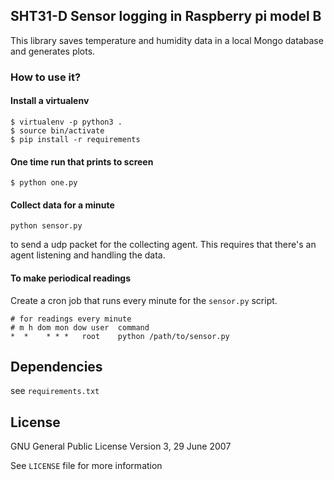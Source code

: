 ## SHT31-D Sensor logging in Raspberry pi model B

This library saves temperature and humidity data in a local Mongo database and generates plots.

### How to use it?

#### Install a virtualenv

```
$ virtualenv -p python3 .
$ source bin/activate
$ pip install -r requirements
```

#### One time run that prints to screen

`$ python one.py`

#### Collect data for a minute

`python sensor.py`

to send a udp packet for the collecting agent. This requires that there's an agent listening and handling the data.

#### To make periodical readings

Create a cron job that runs every minute for the `sensor.py` script.

```
# for readings every minute
# m h dom mon dow user	command
*  *	* * *	root    python /path/to/sensor.py
```

## Dependencies

see `requirements.txt`

## License

GNU General Public License Version 3, 29 June 2007

See `LICENSE` file for more information
